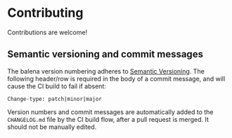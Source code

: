 # Contributing

Contributions are welcome!

## Semantic versioning and commit messages

The balena version numbering adheres to [Semantic Versioning](http://semver.org/). The following
header/row is required in the body of a commit message, and will cause the CI build to fail if absent:

```
Change-type: patch|minor|major
```

Version numbers and commit messages are automatically added to the `CHANGELOG.md` file by the CI
build flow, after a pull request is merged. It should not be manually edited.
